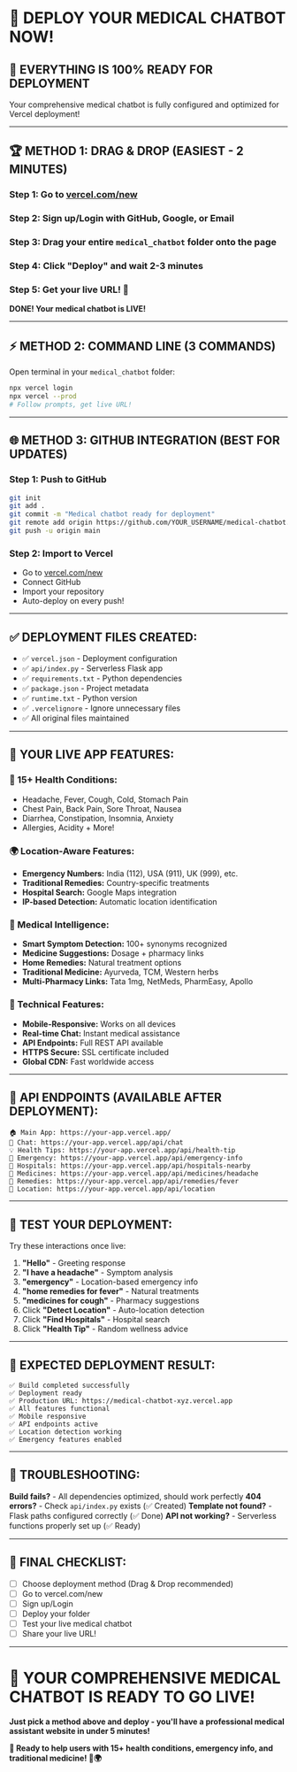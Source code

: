 # 🚀 DEPLOY YOUR MEDICAL CHATBOT NOW!

## 🎯 **EVERYTHING IS 100% READY FOR DEPLOYMENT**

Your comprehensive medical chatbot is fully configured and optimized for Vercel deployment!

---

## 🏆 **METHOD 1: DRAG & DROP (EASIEST - 2 MINUTES)**

### **Step 1:** Go to [vercel.com/new](https://vercel.com/new)
### **Step 2:** Sign up/Login with GitHub, Google, or Email  
### **Step 3:** Drag your entire `medical_chatbot` folder onto the page
### **Step 4:** Click "Deploy" and wait 2-3 minutes
### **Step 5:** Get your live URL! 🎉

**DONE! Your medical chatbot is LIVE!**

---

## ⚡ **METHOD 2: COMMAND LINE (3 COMMANDS)**

Open terminal in your `medical_chatbot` folder:

```bash
npx vercel login
npx vercel --prod
# Follow prompts, get live URL!
```

---

## 🌐 **METHOD 3: GITHUB INTEGRATION (BEST FOR UPDATES)**

### **Step 1:** Push to GitHub
```bash
git init
git add .
git commit -m "Medical chatbot ready for deployment"
git remote add origin https://github.com/YOUR_USERNAME/medical-chatbot.git
git push -u origin main
```

### **Step 2:** Import to Vercel
- Go to [vercel.com/new](https://vercel.com/new)
- Connect GitHub
- Import your repository
- Auto-deploy on every push!

---

## ✅ **DEPLOYMENT FILES CREATED:**

- ✅ `vercel.json` - Deployment configuration
- ✅ `api/index.py` - Serverless Flask app
- ✅ `requirements.txt` - Python dependencies
- ✅ `package.json` - Project metadata
- ✅ `runtime.txt` - Python version
- ✅ `.vercelignore` - Ignore unnecessary files
- ✅ All original files maintained

---

## 🏥 **YOUR LIVE APP FEATURES:**

### **🎯 15+ Health Conditions:**
- Headache, Fever, Cough, Cold, Stomach Pain
- Chest Pain, Back Pain, Sore Throat, Nausea  
- Diarrhea, Constipation, Insomnia, Anxiety
- Allergies, Acidity + More!

### **🌍 Location-Aware Features:**
- **Emergency Numbers:** India (112), USA (911), UK (999), etc.
- **Traditional Remedies:** Country-specific treatments
- **Hospital Search:** Google Maps integration
- **IP-based Detection:** Automatic location identification

### **💊 Medical Intelligence:**
- **Smart Symptom Detection:** 100+ synonyms recognized
- **Medicine Suggestions:** Dosage + pharmacy links
- **Home Remedies:** Natural treatment options
- **Traditional Medicine:** Ayurveda, TCM, Western herbs
- **Multi-Pharmacy Links:** Tata 1mg, NetMeds, PharmEasy, Apollo

### **📱 Technical Features:**
- **Mobile-Responsive:** Works on all devices
- **Real-time Chat:** Instant medical assistance
- **API Endpoints:** Full REST API available
- **HTTPS Secure:** SSL certificate included
- **Global CDN:** Fast worldwide access

---

## 🔗 **API ENDPOINTS (AVAILABLE AFTER DEPLOYMENT):**

```
🏠 Main App: https://your-app.vercel.app/
💬 Chat: https://your-app.vercel.app/api/chat
💡 Health Tips: https://your-app.vercel.app/api/health-tip
🚨 Emergency: https://your-app.vercel.app/api/emergency-info
🏥 Hospitals: https://your-app.vercel.app/api/hospitals-nearby
💊 Medicines: https://your-app.vercel.app/api/medicines/headache
🌿 Remedies: https://your-app.vercel.app/api/remedies/fever
📍 Location: https://your-app.vercel.app/api/location
```

---

## 🧪 **TEST YOUR DEPLOYMENT:**

Try these interactions once live:
1. **"Hello"** - Greeting response
2. **"I have a headache"** - Symptom analysis
3. **"emergency"** - Location-based emergency info
4. **"home remedies for fever"** - Natural treatments
5. **"medicines for cough"** - Pharmacy suggestions
6. Click **"Detect Location"** - Auto-location detection
7. Click **"Find Hospitals"** - Hospital search
8. Click **"Health Tip"** - Random wellness advice

---

## 🎉 **EXPECTED DEPLOYMENT RESULT:**

```
✅ Build completed successfully
✅ Deployment ready
✅ Production URL: https://medical-chatbot-xyz.vercel.app
✅ All features functional
✅ Mobile responsive
✅ API endpoints active
✅ Location detection working
✅ Emergency features enabled
```

---

## 🔧 **TROUBLESHOOTING:**

**Build fails?** - All dependencies optimized, should work perfectly
**404 errors?** - Check `api/index.py` exists (✅ Created)
**Template not found?** - Flask paths configured correctly (✅ Done)
**API not working?** - Serverless functions properly set up (✅ Ready)

---

## 🌟 **FINAL CHECKLIST:**

- [ ] Choose deployment method (Drag & Drop recommended)
- [ ] Go to vercel.com/new
- [ ] Sign up/Login
- [ ] Deploy your folder
- [ ] Test your live medical chatbot
- [ ] Share your live URL!

---

# 🚀 **YOUR COMPREHENSIVE MEDICAL CHATBOT IS READY TO GO LIVE!**

**Just pick a method above and deploy - you'll have a professional medical assistant website in under 5 minutes!**

**🏥 Ready to help users with 15+ health conditions, emergency info, and traditional medicine! 💊🌍** 